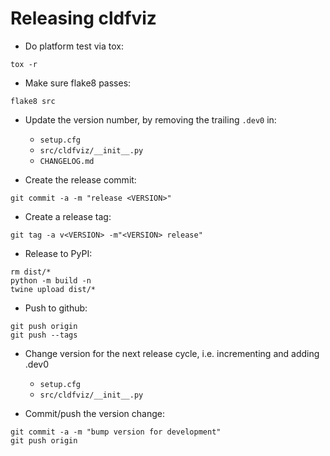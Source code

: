 
Releasing cldfviz
=================

- Do platform test via tox:
```
tox -r
```

- Make sure flake8 passes:
```
flake8 src
```

- Update the version number, by removing the trailing `.dev0` in:
  - `setup.cfg`
  - `src/cldfviz/__init__.py`
  - `CHANGELOG.md`

- Create the release commit:
```shell
git commit -a -m "release <VERSION>"
```

- Create a release tag:
```
git tag -a v<VERSION> -m"<VERSION> release"
```

- Release to PyPI: 
```shell
rm dist/*
python -m build -n
twine upload dist/*
```

- Push to github:
```
git push origin
git push --tags
```

- Change version for the next release cycle, i.e. incrementing and adding .dev0
  - `setup.cfg`
  - `src/cldfviz/__init__.py`

- Commit/push the version change:
```shell
git commit -a -m "bump version for development"
git push origin
```
